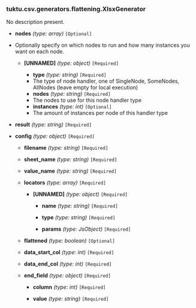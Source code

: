 ### tuktu.csv.generators.flattening.XlsxGenerator
No description present.

  * **nodes** *(type: array)* `[Optional]`
  - Optionally specify on which nodes to run and how many instances you want on each node.
 
    * **[UNNAMED]** *(type: object)* `[Required]`

      * **type** *(type: string)* `[Required]`
      - The type of node handler, one of SingleNode, SomeNodes, AllNodes (leave empty for local execution)
 
      * **nodes** *(type: string)* `[Required]`
      - The nodes to use for this node handler type
 
      * **instances** *(type: int)* `[Optional]`
      - The amount of instances per node of this handler type
 
  * **result** *(type: string)* `[Required]`

  * **config** *(type: object)* `[Required]`

    * **filename** *(type: string)* `[Required]`

    * **sheet_name** *(type: string)* `[Required]`

    * **value_name** *(type: string)* `[Required]`

    * **locators** *(type: array)* `[Required]`

      * **[UNNAMED]** *(type: object)* `[Required]`

        * **name** *(type: string)* `[Required]`

        * **type** *(type: string)* `[Required]`

        * **params** *(type: JsObject)* `[Required]`

    * **flattened** *(type: boolean)* `[Optional]`

    * **data_start_col** *(type: int)* `[Required]`

    * **data_end_col** *(type: int)* `[Required]`

    * **end_field** *(type: object)* `[Required]`

      * **column** *(type: int)* `[Required]`

      * **value** *(type: string)* `[Required]`

